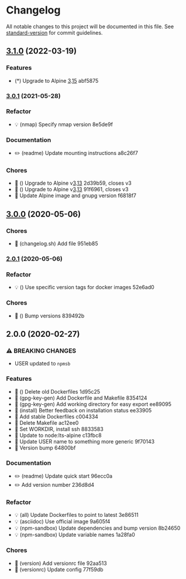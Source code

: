 # Changelog

All notable changes to this project will be documented in this file. See [standard-version](https://github.com/conventional-changelog/standard-version) for commit guidelines.

## [3.1.0](https://github.com/dperuo/dockerfiles/compare/v3.0.1...v3.1.0) (2022-03-19)


### Features

* (*) Upgrade to Alpine [3](https://github.com/dperuo/dockerfiles/issues/3).[15](https://github.com/dperuo/dockerfiles/issues/15) abf5875

### [3.0.1](https://github.com/dperuo/dockerfiles/compare/v3.0.0...v3.0.1) (2021-05-28)


### Refactor

* 💡 (nmap) Specify nmap version 8e5de9f


### Documentation

* ✏️ (readme) Update mounting instructions a8c26f7


### Chores

* 🤖 () Upgrade to Alpine v[3](https://github.com/dperuo/dockerfiles/issues/3).[13](https://github.com/dperuo/dockerfiles/issues/13) 2d39b59, closes v3
* 🤖 () Upgrade to Alpine v[3](https://github.com/dperuo/dockerfiles/issues/3).[13](https://github.com/dperuo/dockerfiles/issues/13) 91f6961, closes v3
* 🤖 Update Alpine image and gnupg version f6818f7

## [3.0.0](https://github.com/dperuo/dockerfiles/compare/v2.0.1...v3.0.0) (2020-05-06)


### Chores

* 🤖 (changelog.sh) Add file 951eb85

### [2.0.1](https://github.com/dperuo/dockerfiles/compare/v2.0.0...v2.0.1) (2020-05-06)


### Refactor

* 💡 () Use specific version tags for docker images 52e6ad0


### Chores

* 🤖 () Bump versions 839492b

## 2.0.0 (2020-02-27)


### ⚠ BREAKING CHANGES

* USER updated to `npmsb`

### Features

* 🎸 () Delete old Dockerfiles 1d95c25
* 🎸 (gpg-key-gen) Add Dockerfile and Makefile 8354124
* 🎸 (gpg-key-gen) Add working directory for easy export ee89095
* 🎸 (install) Better feedback on installation status ee33905
* 🎸 Add stable Dockerfiles c004334
* 🎸 Delete Makefile ac12ee0
* 🎸 Set WORKDIR, install ssh 8833583
* 🎸 Update to node:lts-alpine c13fbc8
* 🎸 Update USER name to something more generic 9f70143
* 🎸 Version bump 64800bf


### Documentation

* ✏️ (readme) Update quick start 96ecc0a
* ✏️ Add version number 236d8d4


### Refactor

* 💡 (all) Update Dockerfiles to point to latest 3e86511
* 💡 (asciidoc) Use official image 9a605f4
* 💡 (npm-sandbox) Update dependencies and bump version 8b24650
* 💡 (npm-sandbox) Update variable names 1a28fa0


### Chores

* 🤖 (version) Add versionrc file 92aa513
* 🤖 (versionrc) Update config 77f59db
